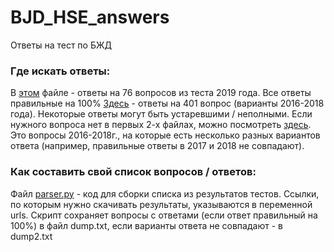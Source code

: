 # BJD_HSE_answers
Ответы на тест по БЖД

### Где искать ответы:
В [этом](BJD_2019_76q_100%25.txt) файле - ответы на 76 вопросов из теста 2019 года. Все ответы правильные на 100%
[Здесь](BJD_2016-2018_401q.txt) - ответы на 401 вопрос (варианты 2016-2018 года). Некоторые ответы могут быть устаревшими / неполными.
Если нужного вопроса нет в первых 2-х файлах, можно посмотреть [здесь](BJD_2016-2018_diff_32q.txt). Это вопросы 2016-2018г., на которые есть несколько разных вариантов ответа (например, правильные ответы в 2017 и 2018 не совпадают).

### Как составить свой список вопросов / ответов:
Файл [parser.py](parser.py) - код для сборки списка из результатов тестов. Ссылки, по которым нужно скачивать результаты, указываются в переменной urls. Скрипт сохраняет вопросы с ответами (если ответ правильный на 100%) в файл dump.txt, если варианты ответа не совпадают - в dump2.txt

